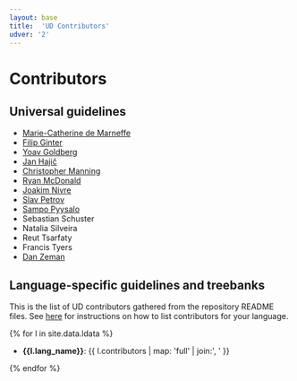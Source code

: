 ```yaml
---
layout: base
title:  'UD Contributors'
udver: '2'
---
```


# Contributors

## Universal guidelines

<!-- alphabetical by surname -->
* [Marie-Catherine de Marneffe](http://www.ling.ohio-state.edu/~mcdm/)
* [Filip Ginter](http://bionlp.utu.fi/)
* [Yoav Goldberg](http://www.cs.biu.ac.il/~yogo/)
* [Jan Hajič](http://ufal.mff.cuni.cz/jan-hajic/)
* [Christopher Manning](http://nlp.stanford.edu/~manning/)
* [Ryan McDonald](http://www.ryanmcd.com)
* [Joakim Nivre](http://stp.lingfil.uu.se/~nivre/)
* [Slav Petrov](http://www.petrovi.de/)
* [Sampo Pyysalo](http://bionlp.utu.fi/)
* Sebastian Schuster
* Natalia Silveira
* Reut Tsarfaty
* Francis Tyers
* [Dan Zeman](http://ufal.mff.cuni.cz/daniel-zeman/)

## Language-specific guidelines and treebanks 

This is the list of UD contributors gathered from the repository README files. See [here](language_metadata.html) for instructions on how to list contributors for your language.

{% for l in site.data.ldata %}

* **{{l.lang_name}}**: {{ l.contributors | map: 'full' | join:', ' }}

{% endfor %}
